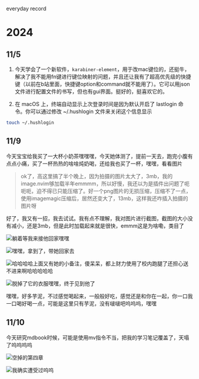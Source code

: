 everyday record

# 2024

## 11/5 


1. 今天学会了一个新软件，`karabiner-element`，用于改mac键位的，还挺牛，解决了我不能用fn键进行键位映射的问题，并且还让我有了超高优先级的快捷键（以前在b站里面，快捷键option和command就不能用了）。它可以用json文件进行配置文件的书写，但也有gui界面。挺好的，挺喜欢它的。

2. 在 macOS 上，终端自动显示上次登录时间是因为默认开启了 lastlogin 命令。你可以通过修改 ~/.hushlogin 文件来关闭这个信息显示


```bash
touch ~/.hushlogin 
```




## 11/9 


今天宝宝给我买了一大杯小奶茶嘿嘿嘿，今天她体测了，提前一天去，跑完小腹有点点小痛，买了一杯热热的啥啥炖奶喝，还给我也买了一杯，嘿嘿，看看图片
> ok了，高这里搞了半个晚上，因为拍摄的图片太大了，3mb，我的image.nvim够加载半年emmmm，所以好慢，我还以为是插件出问题了呃呃呃，迫不得已只能压缩了。好一个png图片的无损压缩，压缩不了一点，使用imagemagic压缩后，居然还变大了，13mb，这样我还咋插入拍摄的图片呀

好了，我又有一招，我去试试。我有点不理解，我对图片进行截图，截图的大小没有减小，还是3mb，但是此时加载起来就是很快，emmm这是为啥嘞，类目了

![躺着等我来接他回家嘿嘿](assets/2024-11-09-23-00-55.png)

![嘿嘿，拿到了，带她回家去](assets/2024-11-09-23-04-14.png)

![哈哈哈哈上面又有她的小备注，傻呆呆，都上财力使用了校内跑腿了还担心送不进来啊哈哈哈哈哈](assets/2024-11-09-23-04-54.png)

![脱掉了它的衣服嘿嘿，终于见到他了](assets/2024-11-09-23-05-53.png)

嘿嘿，好多芋泥，不过感觉喝起来，一般般好吃，感觉还是和你在一起，你一口我一口喝好喝一点，可能是这里只有芋泥，没有啵啵吧呜呜呜，嘿嘿



## 11/10

今天研究mdbook时候，可能是使用mv指令不当，把我的学习笔记覆盖了，天塌了呜呜呜呜

![空掉的第四章](assets/2024-11-10-17-03-58.png)



![我确实遭受过呜呜](assets/2024-11-10-18-42-31.png)


